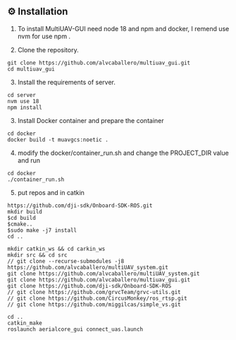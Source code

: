 ## ⚙️ Installation

1. To install MultiUAV-GUI need node 18 and npm and docker, I remend use nvm for use npm .

2. Clone the repository.

```ssh
git clone https://github.com/alvcaballero/multiuav_gui.git
cd multiuav_gui
```

3. Install the requirements of server.

```ssh
cd server
nvm use 18
npm install
```

3. Install Docker container and prepare the container

```ssh
cd docker
docker build -t muavgcs:noetic .
```

4. modify the docker/container_run.sh and change the PROJECT_DIR value and run

```
cd docker
./container_run.sh
```

5. put repos and in catkin

```
https://github.com/dji-sdk/Onboard-SDK-ROS.git
mkdir build
$cd build
$cmake..
$sudo make -j7 install
cd ..

mkdir catkin_ws && cd carkin_ws
mkdir src && cd src
// git clone --recurse-submodules -j8 https://github.com/alvcaballero/multiUAV_system.git
git clone https://github.com/alvcaballero/multiUAV_system.git
git clone https://github.com/alvcaballero/multiuav_gui.git
git clone https://github.com/dji-sdk/Onboard-SDK-ROS
// git clone https://github.com/grvcTeam/grvc-utils.git
// git clone https://github.com/CircusMonkey/ros_rtsp.git
// git clone https://github.com/miggilcas/simple_vs.git

cd ..
catkin_make
roslaunch aerialcore_gui connect_uas.launch

```
